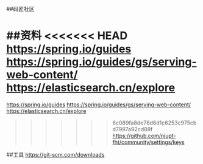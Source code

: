 ##码匠社区

##资料
<<<<<<< HEAD
https://spring.io/guides 
https://spring.io/guides/gs/serving-web-content/ 
https://elasticsearch.cn/explore 
=======
https://spring.io/guides
https://spring.io/guides/gs/serving-web-content/
https://elasticsearch.cn/explore
>>>>>>> 6c089fa8de78d6d1c6253c975cbd7997a92cd88f
https://github.com/njupt-fht/community/settings/keys

##工具
https://git-scm.com/downloads